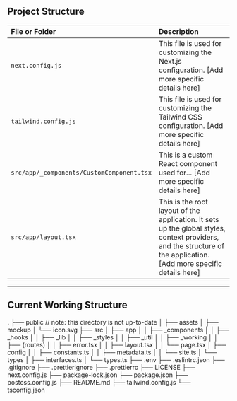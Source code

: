 ## Project Structure

| File or Folder                            | Description                                                                                                                                                         |
| :---------------------------------------- | :------------------------------------------------------------------------------------------------------------------------------------------------------------------ |
| `next.config.js`                          | This file is used for customizing the Next.js configuration. [Add more specific details here]                                                                       |
| `tailwind.config.js`                      | This file is used for customizing the Tailwind CSS configuration. [Add more specific details here]                                                                  |
| `src/app/_components/CustomComponent.tsx` | This is a custom React component used for... [Add more specific details here]                                                                                       |
| `src/app/layout.tsx`                      | This is the root layout of the application. It sets up the global styles, context providers, and the structure of the application. [Add more specific details here] |


---

## Current Working Structure

.
├── public // note: this directory is not up-to-date
│   ├── assets
│   ├── mockup
│   └── icon.svg
├── src
│   ├── app
│   │   ├── _components
│   │   ├── _hooks
│   │   ├── _lib
│   │   ├── _styles
│   │   ├── _util
│   │   ├── _working
│   │   ├── (routes)
│   │   ├── error.tsx
│   │   ├── layout.tsx
│   │   └── page.tsx
│   ├── config
│   │   ├── constants.ts
│   │   ├── metadata.ts
│   │   └── site.ts
│   └── types
│       ├── interfaces.ts
│       └── types.ts
├── .env
├── .eslintrc.json
├── .gitignore
├── .prettierignore
├── .prettierrc
├── LICENSE
├── next.config.js
├── package-lock.json
├── package.json
├── postcss.config.js
├── README.md
├── tailwind.config.js
└── tsconfig.json